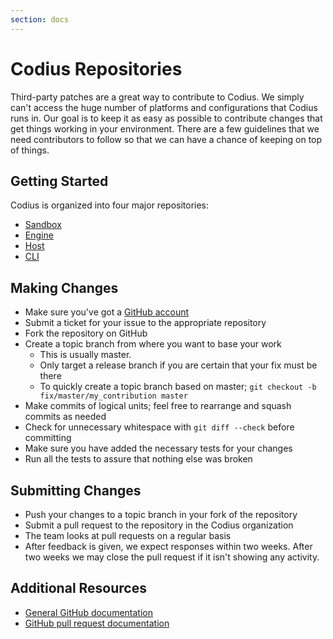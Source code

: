```yaml
---
section: docs
---
```


# Codius Repositories

Third-party patches are a great way to contribute to Codius. We simply can't
access the huge number of platforms and configurations that Codius runs in. Our
goal is to keep it as easy as possible to contribute changes that get things
working in your environment. There are a few guidelines that we need
contributors to follow so that we can have a chance of keeping on top of things.


## Getting Started

Codius is organized into four major repositories:

* [Sandbox](https://github.com/codius/codius-sandbox)
* [Engine](https://github.com/codius/codius-engine)
* [Host](https://github.com/codius/codius-host)
* [CLI](https://github.com/codius/codius-cli)

## Making Changes

* Make sure you've got a [GitHub account](https://github.com/signup/free)
* Submit a ticket for your issue to the appropriate repository
* Fork the repository on GitHub
* Create a topic branch from where you want to base your work
  * This is usually master.
  * Only target a release branch if you are certain that your fix must be there
  * To quickly create a topic branch based on master; ``git checkout -b
  fix/master/my_contribution master``
* Make commits of logical units; feel free to rearrange and squash commits as
  needed
* Check for unnecessary whitespace with ``git diff --check`` before committing
* Make sure you have added the necessary tests for your changes
* Run all the tests to assure that nothing else was broken

## Submitting Changes
* Push your changes to a topic branch in your fork of the repository
* Submit a pull request to the repository in the Codius organization
* The team looks at pull requests on a regular basis
* After feedback is given, we expect responses within two weeks. After two weeks
  we may close the pull request if it isn't showing any activity.

## Additional Resources

* [General GitHub documentation](https://help.github.com)
* [GitHub pull request documentation](https://help.github.com/send-pull-requests)
